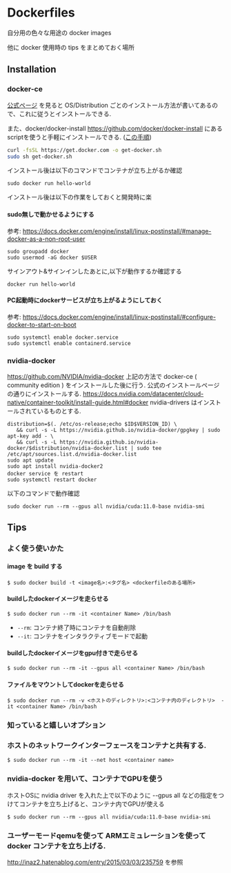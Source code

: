 # Dockerfiles

自分用の色々な用途の docker images

他に docker 使用時の tips をまとめておく場所


## Installation

### docker-ce

[公式ページ](https://docs.docker.com/get-docker/) を見ると OS/Distribution ごとのインストール方法が書いてあるので、これに従うとインストールできる.

また、docker/docker-install https://github.com/docker/docker-install にあるscriptを使うと手軽にインストールできる. ([この手順](https://docs.docker.com/engine/install/ubuntu/#install-using-the-convenience-script))

```bash
curl -fsSL https://get.docker.com -o get-docker.sh
sudo sh get-docker.sh
```

インストール後は以下のコマンドでコンテナが立ち上がるか確認

```
sudo docker run hello-world
```

インストール後は以下の作業をしておくと開発時に楽

#### sudo無しで動かせるようにする

参考: https://docs.docker.com/engine/install/linux-postinstall/#manage-docker-as-a-non-root-user

```
sudo groupadd docker
sudo usermod -aG docker $USER
```

サインアウト&サインインしたあとに,以下が動作するか確認する

```
docker run hello-world
```

#### PC起動時にdockerサービスが立ち上がるようにしておく

参考: https://docs.docker.com/engine/install/linux-postinstall/#configure-docker-to-start-on-boot

```
sudo systemctl enable docker.service
sudo systemctl enable containerd.service
```

### nvidia-docker

https://github.com/NVIDIA/nvidia-docker
上記の方法で docker-ce ( community edition ) をインストールした後に行う.
公式のインストールページの通りにインストールする. https://docs.nvidia.com/datacenter/cloud-native/container-toolkit/install-guide.html#docker
nvidia-drivers はインストールされているものとする.

```
distribution=$(. /etc/os-release;echo $ID$VERSION_ID) \
   && curl -s -L https://nvidia.github.io/nvidia-docker/gpgkey | sudo apt-key add - \
   && curl -s -L https://nvidia.github.io/nvidia-docker/$distribution/nvidia-docker.list | sudo tee /etc/apt/sources.list.d/nvidia-docker.list
sudo apt update
sudo apt install nvidia-docker2                    
docker service を restart                  
sudo systemctl restart docker
```

以下のコマンドで動作確認

```
sudo docker run --rm --gpus all nvidia/cuda:11.0-base nvidia-smi
```

## Tips

### よく使う使いかた

#### image を build する

```
$ sudo docker build -t <image名>:<タグ名> <dockerfileのある場所>
```

#### buildしたdockerイメージを走らせる

```
$ sudo docker run --rm -it <container Name> /bin/bash
```

- `--rm`: コンテナ終了時にコンテナを自動削除
- `--it`: コンテナをインタラクティブモードで起動

#### buildしたdockerイメージをgpu付きで走らせる

```
$ sudo docker run --rm -it --gpus all <container Name> /bin/bash
```

#### ファイルをマウントしてdockerを走らせる

```
$ sudo docker run --rm -v <ホストのディレクトリ>:<コンテナ内のディレクトリ>  -it <container Name> /bin/bash
```

### 知っていると嬉しいオプション

### ホストのネットワークインターフェースをコンテナと共有する.

```
$ sudo docker run --rm -it --net host <container name>
```

### nvidia-docker を用いて、コンテナでGPUを使う

ホストOSに nvidia driver を入れた上で以下のように --gpus all などの指定をつけてコンテナを立ち上げると、コンテナ内でGPUが使える

```
$ sudo docker run --rm --gpus all nvidia/cuda:11.0-base nvidia-smi
```

### ユーザーモードqemuを使って ARMエミュレーションを使って docker コンテナを立ち上げる.

http://inaz2.hatenablog.com/entry/2015/03/03/235759 を参照
